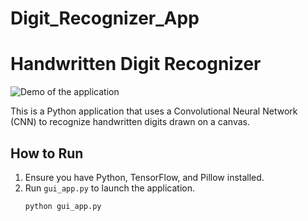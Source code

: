 # Digit_Recognizer_App
# Handwritten Digit Recognizer
![Demo of the application](images/demo.png)

This is a Python application that uses a Convolutional Neural Network (CNN) to recognize handwritten digits drawn on a canvas.

## How to Run
1. Ensure you have Python, TensorFlow, and Pillow installed.
2. Run `gui_app.py` to launch the application.
   ```bash
   python gui_app.py
